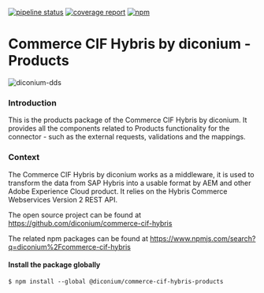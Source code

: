 [![pipeline status](https://git.diconium.com/adobe-io/diconium-cif-hybris/badges/master/pipeline.svg)](https://git.diconium.com/adobe-io/diconium-hybris-connector/commits/master)
[![coverage report](https://git.diconium.com/adobe-io/diconium-cif-hybris/badges/master/coverage.svg)](https://git.diconium.com/adobe-io/diconium-hybris-connector/commits/master)
[![npm]()](https://www.npmjs.com/package/@diconium/commerce-cif-hybris-products
)

# Commerce CIF Hybris by diconium - Products
![diconium-dds](https://raw.githubusercontent.com/diconium/commerce-cif-hybris/feature/logo/diconium-dds.png  "diconium digital solutions" )

### Introduction

This is the products package of the Commerce CIF Hybris by diconium.
It provides all the components related to Products functionality for the connector - such as the external requests, validations and the mappings.

### Context

The Commerce CIF Hybris by diconium works as a middleware, it is used to transform the data from SAP Hybris into a usable format by AEM and other Adobe Experience Cloud product. It relies on the Hybris Commerce Webservices Version 2 REST API.

The open source project can be found at https://github.com/diconium/commerce-cif-hybris

The related npm packages can be found at https://www.npmjs.com/search?q=diconium%2Fcommerce-cif-hybris

####  Install the package globally

```
$ npm install --global @diconium/commerce-cif-hybris-products
```

